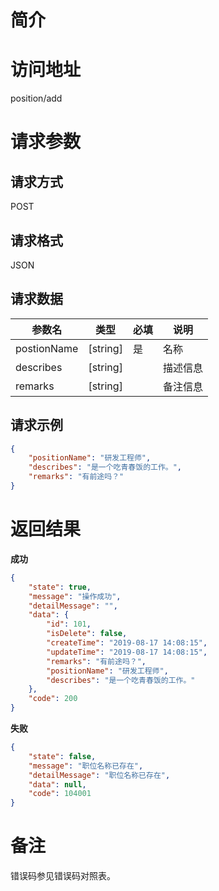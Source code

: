# 简介

# 访问地址
position/add

# 请求参数

## 请求方式
POST

## 请求格式
JSON

## 请求数据
|参数名|类型|必填|说明|
|-|-|-|-|
|postionName|[string]|是|名称|
|describes|[string]||描述信息|
|remarks|[string]||备注信息|

## 请求示例
```json
{
	"positionName": "研发工程师",
	"describes": "是一个吃青春饭的工作。",
	"remarks": "有前途吗？"
}
```

# 返回结果
**成功**
```json
{
    "state": true,
    "message": "操作成功",
    "detailMessage": "",
    "data": {
        "id": 101,
        "isDelete": false,
        "createTime": "2019-08-17 14:08:15",
        "updateTime": "2019-08-17 14:08:15",
        "remarks": "有前途吗？",
        "positionName": "研发工程师",
        "describes": "是一个吃青春饭的工作。"
    },
    "code": 200
}
```

**失败**
```json
{
    "state": false,
    "message": "职位名称已存在",
    "detailMessage": "职位名称已存在",
    "data": null,
    "code": 104001
}
```

# 备注
错误码参见错误码对照表。
